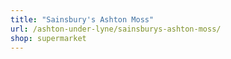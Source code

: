 ```yaml
---
title: "Sainsbury's Ashton Moss"
url: /ashton-under-lyne/sainsburys-ashton-moss/
shop: supermarket
---
```

